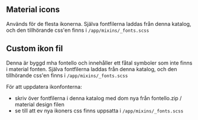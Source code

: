 ##  Material icons 

Används för de flesta ikonerna. Själva fontfilerna laddas från denna katalog, och den 
tillhörande css'en finns i `/app/mixins/_fonts.scss`

## Custom ikon fil

Denna är byggd mha fontello och innehåller ett fåtal symboler som inte finns i material fonten.
Själva fontfilerna laddas från denna katalog, och den tillhörande css'en finns i `/app/mixins/_fonts.scss` 

För att uppdatera ikonfonterna:
 - skriv över fontfilerna i denna katalog med dom nya från fontello.zip / material design filen
 - se till att ev nya ikoners css finns uppsatta i `/app/mixins/_fonts.scss`
 
